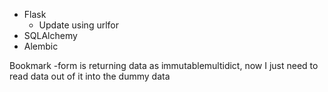 - Flask
  - Update using urlfor
- SQLAlchemy
- Alembic

Bookmark
-form is returning data as immutablemultidict, now I just need to read data out of it into the dummy data